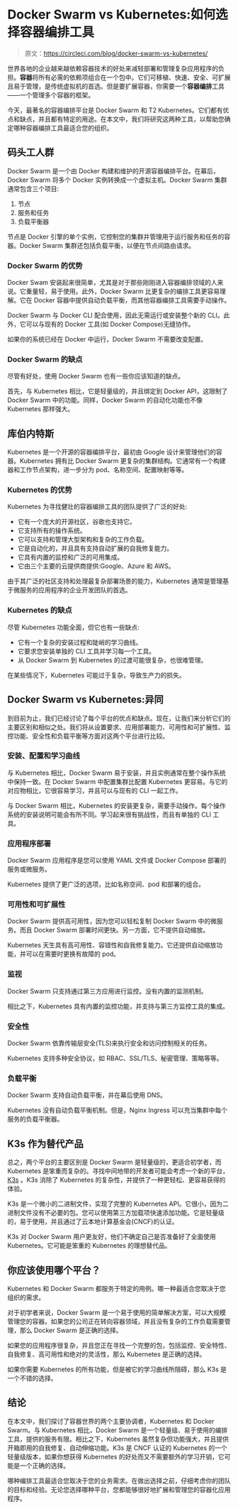 # Docker Swarm vs Kubernetes:如何选择容器编排工具

> 原文：<https://circleci.com/blog/docker-swarm-vs-kubernetes/>

世界各地的企业越来越依赖容器技术的好处来减轻部署和管理复杂应用程序的负担。**容器**将所有必需的依赖项组合在一个包中。它们可移植、快速、安全、可扩展且易于管理，是传统虚拟机的首选。但是要扩展容器，你需要一个**容器编排**工具——一个管理多个容器的框架。

今天，最著名的容器编排平台是 Docker Swarm 和 T2 Kubernetes。它们都有优点和缺点，并且都有特定的用途。在本文中，我们将研究这两种工具，以帮助您确定哪种容器编排工具最适合您的组织。

## 码头工人群

Docker Swarm 是一个由 Docker 构建和维护的开源容器编排平台。在幕后，Docker Swarm 将多个 Docker 实例转换成一个虚拟主机。Docker Swarm 集群通常包含三个项目:

1.  节点
2.  服务和任务
3.  负载平衡器

节点是 Docker 引擎的单个实例，它控制您的集群并管理用于运行服务和任务的容器。Docker Swarm 集群还包括负载平衡，以便在节点间路由请求。

### Docker Swarm 的优势

Docker Swam 安装起来很简单，尤其是对于那些刚刚进入容器编排领域的人来说。它重量轻，易于使用。此外，Docker Swarm 比更复杂的编排工具更容易理解。它在 Docker 容器中提供自动负载平衡，而其他容器编排工具需要手动操作。

Docker Swarm 与 Docker CLI 配合使用，因此无需运行或安装整个新的 CLI。此外，它可以与现有的 Docker 工具(如 Docker Compose)无缝协作。

如果你的系统已经在 Docker 中运行，Docker Swarm 不需要改变配置。

### Docker Swarm 的缺点

尽管有好处，使用 Docker Swarm 也有一些你应该知道的缺点。

首先，与 Kubernetes 相比，它是轻量级的，并且绑定到 Docker API，这限制了 Docker Swarm 中的功能。同样，Docker Swarm 的自动化功能也不像 Kubernetes 那样强大。

## 库伯内特斯

Kubernetes 是一个开源的容器编排平台，最初由 Google 设计来管理他们的容器。Kubernetes 拥有比 Docker Swarm 更复杂的集群结构。它通常有一个构建器和工作节点架构，进一步分为 pod、名称空间、配置映射等等。

### Kubernetes 的优势

Kubernetes 为寻找健壮的容器编排工具的团队提供了广泛的好处:

*   它有一个庞大的开源社区，谷歌也支持它。
*   它支持所有的操作系统。
*   它可以支持和管理大型架构和复杂的工作负载。
*   它是自动化的，并且具有支持自动扩展的自我修复能力。
*   它具有内置的监控和广泛的可用集成。
*   它由三个主要的云提供商提供:Google、Azure 和 AWS。

由于其广泛的社区支持和处理最复杂部署场景的能力，Kubernetes 通常是管理基于微服务的应用程序的企业开发团队的首选。

### Kubernetes 的缺点

尽管 Kubernetes 功能全面，但它也有一些缺点:

*   它有一个复杂的安装过程和陡峭的学习曲线。
*   它要求您安装单独的 CLI 工具并学习每一个工具。
*   从 Docker Swarm 到 Kubernetes 的过渡可能很复杂，也很难管理。

在某些情况下，Kubernetes 可能过于复杂，导致生产力的损失。

## Docker Swarm vs Kubernetes:异同

到目前为止，我们已经讨论了每个平台的优点和缺点。现在，让我们来分析它们的主要区别和相似之处。我们将从设置要求、应用部署能力、可用性和可扩展性、监控功能、安全性和负载平衡等方面对这两个平台进行比较。

### 安装、配置和学习曲线

与 Kubernetes 相比，Docker Swarm 易于安装，并且实例通常在整个操作系统中保持一致。在 Docker Swarm 中配置集群比配置 Kubernetes 更容易。与它的对应物相比，它很容易学习，并且可以与现有的 CLI 一起工作。

与 Docker Swarm 相比，Kubernetes 的安装更复杂，需要手动操作。每个操作系统的安装说明可能会有所不同。学习起来很有挑战性，而且有单独的 CLI 工具。

### 应用程序部署

Docker Swarm 应用程序是您可以使用 YAML 文件或 Docker Compose 部署的服务或微服务。

Kubernetes 提供了更广泛的选项，比如名称空间、pod 和部署的组合。

### 可用性和可扩展性

Docker Swarm 提供高可用性，因为您可以轻松复制 Docker Swarm 中的微服务。而且 Docker Swarm 部署时间更快。另一方面，它不提供自动缩放。

Kubernetes 天生具有高可用性、容错性和自我修复能力。它还提供自动缩放功能，并可以在需要时更换有故障的 pod。

### 监视

Docker Swarm 只支持通过第三方应用进行监控。没有内置的监测机制。

相比之下，Kubernetes 具有内置的监控功能，并支持与第三方监控工具的集成。

### 安全性

Docker Swarm 依靠传输层安全(TLS)来执行安全和访问控制相关的任务。

Kubernetes 支持多种安全协议，如 RBAC、SSL/TLS、秘密管理、策略等等。

### 负载平衡

Docker Swarm 支持自动负载平衡，并在幕后使用 DNS。

Kubernetes 没有自动负载平衡机制。但是，Nginx Ingress 可以充当集群中每个服务的负载平衡器。

## K3s 作为替代产品

总之，两个平台的主要区别是 Docker Swarm 是轻量级的，更适合初学者，而 Kubernetes 是笨重而复杂的。寻找中间地带的开发者可能会考虑一个新的平台， [K3s](https://k3s.io/) 。K3s 消除了 Kubernetes 的复杂性，并提供了一种更轻松、更容易获得的体验。

K3s 是一个微小的二进制文件，实现了完整的 Kubernetes API。它很小，因为二进制文件没有不必要的包。您可以使用第三方加载项快速添加功能。它是轻量级的，易于使用，并且通过了云本地计算基金会(CNCF)的认证。

K3s 对 Docker Swarm 用户更友好，他们不确定自己是否准备好了全面使用 Kubernetes。它可能是笨重的 Kubernetes 的理想替代品。

## 你应该使用哪个平台？

Kubernetes 和 Docker Swarm 都服务于特定的用例。哪一种最适合您取决于您组织的需求。

对于初学者来说，Docker Swarm 是一个易于使用的简单解决方案，可以大规模管理您的容器。如果您的公司正在转向容器领域，并且没有复杂的工作负载需要管理，那么 Docker Swarm 是正确的选择。

如果您的应用程序很复杂，并且您正在寻找一个完整的包，包括监控、安全特性、自我修复、高可用性和绝对的灵活性，那么 Kubernetes 是正确的选择。

如果你需要 Kubernetes 的所有功能，但是被它的学习曲线所阻碍，那么 K3s 是一个不错的选择。

## 结论

在本文中，我们探讨了容器世界的两个主要协调者，Kubernetes 和 Docker Swarm。与 Kubernetes 相比，Docker Swarm 是一个轻量级、易于使用的编排工具，提供的服务有限。相比之下，Kubernetes 虽然复杂但功能强大，并且提供开箱即用的自我修复、自动伸缩功能。K3s 是 CNCF 认证的 Kubernetes 的一个轻量级版本，如果你想获得 Kubernetes 的好处而又不需要额外的学习开销，它可能是一个正确的选择。

哪种编排工具最适合您取决于您的业务需求。在做出选择之前，仔细考虑你的团队的目标和经验。无论您选择哪种平台，您都能够很好地扩展和管理您的容器化应用程序。